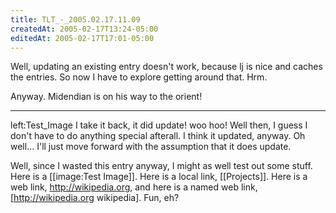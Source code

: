 ```yaml
---
title: TLT_-_2005.02.17.11.09
createdAt: 2005-02-17T13:24-05:00
editedAt: 2005-02-17T17:01-05:00
---
```


Well, updating an existing entry doesn't work, because lj is nice and caches the entries. So now I have to explore getting around that. Hrm.

Anyway. Midendian is on his way to the orient!

----

left:Test_Image I take it back, it did update! woo hoo! Well then, I guess I don't have to do anything special afterall. I think it updated, anyway. Oh well... I'll just move forward with the assumption that it does update.

Well, since I wasted this entry anyway, I might as well test out some stuff. Here is a [[image:Test Image]]. Here is a local link, [[Projects]]. Here is a web link, http://wikipedia.org, and here is a named web link, [http://wikipedia.org wikipedia]. Fun, eh?

